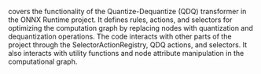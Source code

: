 covers the functionality of the Quantize-Dequantize (QDQ) transformer in the ONNX Runtime project. It defines rules, actions, and selectors for optimizing the computation graph by replacing nodes with quantization and dequantization operations. The code interacts with other parts of the project through the SelectorActionRegistry, QDQ actions, and selectors. It also interacts with utility functions and node attribute manipulation in the computational graph.